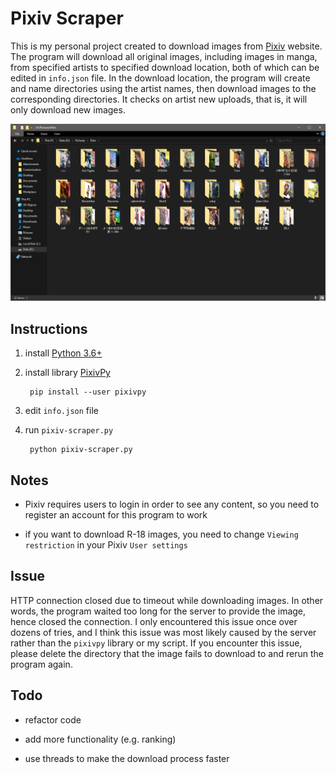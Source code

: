 # Pixiv Scraper

This is my personal project created to download images from [Pixiv](https://www.pixiv.net/) website. The program will download all original images, including images in manga, from specified artists to specified download location, both of which can be edited in `info.json` file. In the download location, the program will create and name directories using the artist names, then download images to the corresponding directories. It checks on artist new uploads, that is, it will only download new images.

![alt text](doc/result.png?raw=true "result")

## Instructions

1. install [Python 3.6+](https://www.python.org/)

2. install library [PixivPy](https://github.com/upbit/pixivpy)

        pip install --user pixivpy

3. edit `info.json` file

4. run `pixiv-scraper.py`

        python pixiv-scraper.py

## Notes

- Pixiv requires users to login in order to see any content, so you need to register an account for this program to work

- if you want to download R-18 images, you need to change `Viewing restriction` in your Pixiv `User settings`

## Issue

HTTP connection closed due to timeout while downloading images. In other words, the program waited too long for the server to provide the image, hence closed the connection. I only encountered this issue once over dozens of tries, and I think this issue was most likely caused by the server rather than the `pixivpy` library or my script. If you encounter this issue, please delete the directory that the image fails to download to and rerun the program again.

## Todo

- refactor code

- add more functionality (e.g. ranking)

- use threads to make the download process faster
